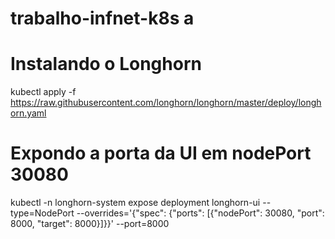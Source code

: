 # trabalho-infnet-k8s a

# Instalando o Longhorn
kubectl apply -f https://raw.githubusercontent.com/longhorn/longhorn/master/deploy/longhorn.yaml
# Expondo a porta da UI em nodePort 30080
kubectl -n longhorn-system expose deployment longhorn-ui --type=NodePort --overrides='{"spec": {"ports": [{"nodePort": 30080, "port": 8000, "target": 8000}]}}' --port=8000